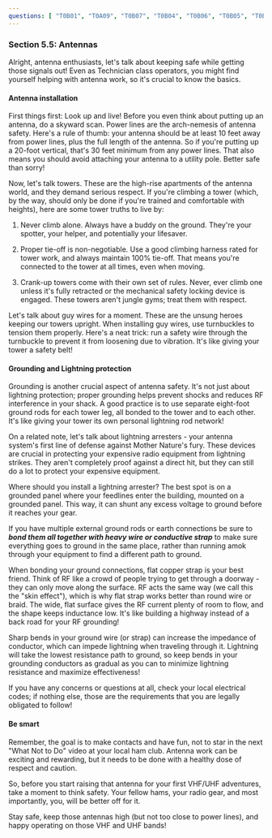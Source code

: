 ```yaml
---
questions: [ "T0B01", "T0A09", "T0B07", "T0B04", "T0B06", "T0B05", "T0B03", "T4A08", "T0B10", "T0B09", "T0B11", "T0A07", "T0B08", "T0B02" ]
---
```


### Section 5.5: Antennas

Alright, antenna enthusiasts, let's talk about keeping safe while getting those signals out! Even as Technician class operators, you might find yourself helping with antenna work, so it's crucial to know the basics.

#### Antenna installation

First things first: Look up and live! Before you even think about putting up an antenna, do a skyward scan. Power lines are the arch-nemesis of antenna safety. Here's a rule of thumb: your antenna should be at least 10 feet away from power lines, plus the full length of the antenna. So if you're putting up a 20-foot vertical, that's 30 feet minimum from any power lines. That also means you should avoid attaching your antenna to a utility pole. Better safe than sorry!

Now, let's talk towers. These are the high-rise apartments of the antenna world, and they demand serious respect. If you're climbing a tower (which, by the way, should only be done if you're trained and comfortable with heights), here are some tower truths to live by:

1. Never climb alone. Always have a buddy on the ground. They're your spotter, your helper, and potentially your lifesaver.

2. Proper tie-off is non-negotiable. Use a good climbing harness rated for tower work, and always maintain 100% tie-off. That means you're connected to the tower at all times, even when moving.

3. Crank-up towers come with their own set of rules. Never, ever climb one unless it's fully retracted or the mechanical safety locking device is engaged. These towers aren't jungle gyms; treat them with respect.

Let's talk about guy wires for a moment. These are the unsung heroes keeping our towers upright. When installing guy wires, use turnbuckles to tension them properly. Here's a neat trick: run a safety wire through the turnbuckle to prevent it from loosening due to vibration. It's like giving your tower a safety belt!

#### Grounding and Lightning protection

Grounding is another crucial aspect of antenna safety. It's not just about lightning protection; proper grounding helps prevent shocks and reduces RF interference in your shack. A good practice is to use separate eight-foot ground rods for each tower leg, all bonded to the tower and to each other. It's like giving your tower its own personal lightning rod network!

On a related note, let's talk about lightning arresters - your antenna system's first line of defense against Mother Nature's fury. These devices are crucial in protecting your expensive radio equipment from lightning strikes. They aren't completely proof against a direct hit, but they can still do a lot to protect your expensive equipment.

Where should you install a lightning arrester? The best spot is on a grounded panel where your feedlines enter the building, mounted on a grounded panel. This way, it can shunt any excess voltage to ground before it reaches your gear.

If you have multiple external ground rods or earth connections be sure to **_bond them all together with heavy wire or conductive strap_** to make sure everything goes to ground in the same place, rather than running amok through your equipment to find a different path to ground.

When bonding your ground connections, flat copper strap is your best friend. Think of RF like a crowd of people trying to get through a doorway - they can only move along the surface. RF acts the same way (we call this the "skin effect"), which is why flat strap works better than round wire or braid. The wide, flat surface gives the RF current plenty of room to flow, and the shape keeps inductance low. It's like building a highway instead of a back road for your RF grounding!

Sharp bends in your ground wire (or strap) can increase the impedance of conductor, which can impede lightning when traveling through it. Lightning will take the lowest resistance path to ground, so keep bends in your grounding conductors as gradual as you can to minimize lightning resistance and maximize effectiveness!

If you have any concerns or questions at all, check your local electrical codes; if nothing else, those are the requirements that you are legally obligated to follow!

#### Be smart

Remember, the goal is to make contacts and have fun, not to star in the next "What Not to Do" video at your local ham club. Antenna work can be exciting and rewarding, but it needs to be done with a healthy dose of respect and caution.

So, before you start raising that antenna for your first VHF/UHF adventures, take a moment to think safety. Your fellow hams, your radio gear, and most importantly, you, will be better off for it. 

Stay safe, keep those antennas high (but not too close to power lines), and happy operating on those VHF and UHF bands!
